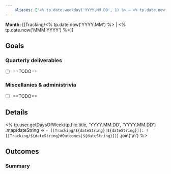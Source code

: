 ```yaml
---
	aliases: ["<% tp.date.weekday('YYYY.MM.DD', 1) %> – <% tp.date.now('YYYY.MM.DD', 4) %>"]
---
```


**Month:** [[Tracking/<% tp.date.now('YYYY.MM') %> | <% tp.date.now('MMM YYYY') %>]]

## Goals

### Quarterly deliverables

- [ ] ==TODO==

### Miscellanies & administrivia

- [ ] ==TODO==


## Details

<%
tp.user.getDaysOfWeek(tp.file.title, 'YYYY.MM.DD', 'YYYY.MM.DD')
    .map(dateString => `- [[Tracking/${dateString}|${dateString}]]: ![[Tracking/${dateString}#Outcomes|${dateString}]]`)
    .join('\n')
%>


## Outcomes

### Summary
